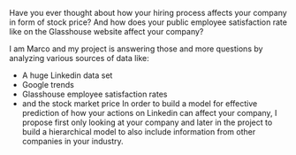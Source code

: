 Have you ever thought about how your hiring process affects your company in form
of stock price? And how does your public employee satisfaction rate like on the Glasshouse
website affect your company?

I am Marco and my project is answering those and more questions by analyzing various sources of data like: 
- A huge Linkedin data set
- Google trends
- Glasshouse employee satisfaction rates
- and the stock market price
In order to build a model for effective prediction of how your actions on Linkedin can
affect your company, I propose first only looking at your company and later in the project to
build a hierarchical model to also include information from other companies in your industry.

